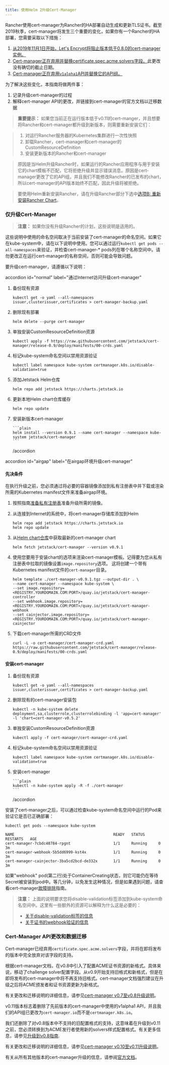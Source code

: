 ```yaml
---
title: 使用Helm 2升级Cert-Manager
---
```


Rancher使用cert-manager为Rancher的HA部署自动生成和更新TLS证书。截至2019秋季，cert-manager将发生三个重要的变化，如果你有一个Rancher的HA部署，您需要采取以下措施：

1. [从2019年11月1日开始，Let's Encrypt将阻止版本低于0.8.0的cert-manager实例。](https://community.letsencrypt.org/t/blocking-old-cert-manager-versions/98753)
1. [Cert-manager正在弃用并替换certificate.spec.acme.solvers字段。](https://docs.cert-manager.io/en/latest/tasks/upgrading/upgrading-0.7-0.8.html#upgrading-from-v0-7-to-v0-8)此更改没有确切的截止日期。
1. [Cert-manager正在弃用`v1alpha1`API并替换它的API组。](https://cert-manager.io/docs/installation/upgrading/upgrading-0.10-0.11/)

为了解决这些变化，本指南将做两件事：

1. 记录升级cert-manager的过程
1. 解释cert-manager API的更改，并链接到cert-manager的官方文档以迁移数据

> **重要提示：**
> 如果您当前正在运行版本低于v0.11的cert-manger，并且想要将Rancher和cert-manager都升级到新版本，则需要重新安装它们：

> 1. 对运行Rancher服务器的Kubernetes集群进行一次性快照
> 2. 卸载Rancher，cert-manager和cert-manager的CustomResourceDefinition
> 3. 安装更新版本的Rancher和cert-manager

> 原因是当Helm升级Rancher时，如果运行的Rancher应用程序与用于安装它的chart模板不匹配，它将拒绝升级并显示错误消息。原因是cert-manager更改了它的API组，并且我们不能修改Rancher的已发布的chart，所以cert-manager的API版本始终不匹配，因此升级将被拒绝。

> 要使用Helm重新安装Rancher，请在升级Rancher部分下选中[选项B: 重新安装Rancher Chart](/docs/upgrades/upgrades/ha/#c-upgrade-rancher)。

### 仅升级Cert-Manager

> **注意：**
> 如果你没有升级Rancher的计划，这些说明是适用的。

这些说明中使用的命名空间取决于当前安装了cert-manager的命名空间。如果它在kube-system中，请在以下说明中使用。您可以通过运行`kubectl get pods --all-namespaces`来验证，并检查cert-manager-\* pods列在哪个名称空间中。请勿更改正在运行cert-manager的名称空间，否则可能会导致问题。

要升级cert-manager，请遵循以下说明：

 accordion id="normal" label="通过Internet访问升级cert-manager"

1.  备份现有资源

    ```plain
    kubectl get -o yaml --all-namespaces issuer,clusterissuer,certificates > cert-manager-backup.yaml
    ```

1.  删除现有部署

    ```plain
    helm delete --purge cert-manager
    ```

1.  单独安装CustomResourceDefinition资源

    ```plain
    kubectl apply -f https://raw.githubusercontent.com/jetstack/cert-manager/release-0.9/deploy/manifests/00-crds.yaml
    ```

1.  标记kube-system命名空间以禁用资源验证

    ```plain
    kubectl label namespace kube-system certmanager.k8s.io/disable-validation=true
    ```

1.  添加Jetstack Helm仓库

    ```plain
    helm repo add jetstack https://charts.jetstack.io
    ```

1.  更新本地Helm chart仓库缓存

    ```plain
    helm repo update
    ```

1.  安装新版本cert-manager

        ```plain
        helm install --version 0.9.1 --name cert-manager --namespace kube-system jetstack/cert-manager
        ```

     /accordion 

 accordion id="airgap" label="在airgap环境升级cert-manager"

#### 先决条件

在执行升级之前，您必须通过将必要的容器镜像添加到私有注册表中并下载或渲染所需的Kubernetes manifest文件来准备airgap环境。

1. 按照指南[准备私有注册表](/docs/installation/air-gap-installation/prepare-private-reg/)准备升级所需的镜像。

1. 从连接到Internet的系统中，将cert-manager存储库添加到Helm

   ```plain
   helm repo add jetstack https://charts.jetstack.io
   helm repo update
   ```

1. 从[Helm chart仓库](https://hub.helm.sh/charts/jetstack/cert-manager)中获取最新的cert-manager chart

   ```plain
   helm fetch jetstack/cert-manager --version v0.9.1
   ```

1. 使用您要用于安装chart的选项来渲染cert-manager模板。记得要为您从私有注册表中拉取的镜像设置`image.repository`选项。 这将创建一个带有Kubernetes manifest文件的`cert-manager`目录。

   ```plain
   helm template ./cert-manager-v0.9.1.tgz --output-dir . \
   --name cert-manager --namespace kube-system \
   --set image.repository=<REGISTRY.YOURDOMAIN.COM:PORT>/quay.io/jetstack/cert-manager-controller
   --set webhook.image.repository=<REGISTRY.YOURDOMAIN.COM:PORT>/quay.io/jetstack/cert-manager-webhook
   --set cainjector.image.repository=<REGISTRY.YOURDOMAIN.COM:PORT>/quay.io/jetstack/cert-manager-cainjector
   ```

1. 下载cert-manager所需的CRD文件

   ```plain
   curl -L -o cert-manager/cert-manager-crd.yaml https://raw.githubusercontent.com/jetstack/cert-manager/release-0.9/deploy/manifests/00-crds.yaml
   ```

#### 安装cert-manager

1.  备份现有资源

    ```plain
    kubectl get -o yaml --all-namespaces issuer,clusterissuer,certificates > cert-manager-backup.yaml
    ```

1.  删除现有的cert-manager安装包

    ```plain
    kubectl -n kube-system delete deployment,sa,clusterrole,clusterrolebinding -l 'app=cert-manager' -l 'chart=cert-manager-v0.5.2'
    ```

1.  单独安装CustomResourceDefinition资源

    ```plain
    kubectl apply -f cert-manager/cert-manager-crd.yaml
    ```

1.  标记kube-system命名空间以禁用资源验证

    ```plain
    kubectl label namespace kube-system certmanager.k8s.io/disable-validation=true
    ```

1.  安装cert-manager

        ```plain
        kubectl -n kube-system apply -R -f ./cert-manager
        ```

     /accordion 

安装了cert-manager之后，可以通过检查kube-system命名空间中运行的Pod来验证它是否已正确部署：

```
kubectl get pods --namespace kube-system

NAME                                            READY   STATUS      RESTARTS   AGE
cert-manager-7cbdc48784-rpgnt                   1/1     Running     0          3m
cert-manager-webhook-5b5dd6999-kst4x            1/1     Running     0          3m
cert-manager-cainjector-3ba5cd2bcd-de332x       1/1     Running     0          3m
```

如果"webhook" pod(第二行)处于ContainerCreating状态，则它可能仍在等待Secret被安装到pod中。等几分钟，以免发生这种情况，但是如果遇到问题，请查看cert-manager[故障排除](https://docs.cert-manager.io/en/latest/getting-started/troubleshooting.html)指南。

> **注意：** 上面的说明要求您将disable-validation标签添加到kube-system命名空间中。这里有一些额外的资源可以解释为什么这是必要的：
>
> - [关于disable-validation标签的信息](https://docs.cert-manager.io/en/latest/tasks/upgrading/upgrading-0.4-0.5.html?highlight=certmanager.k8s.io%2Fdisable-validation#disabling-resource-validation-on-the-cert-manager-namespace)
> - [关于证书的webhook验证的信息](https://docs.cert-manager.io/en/latest/getting-started/webhook.html)

### Cert-Manager API更改和数据迁移

Cert-manager已经弃用`certificate.spec.acme.solvers`字段，并将在即将发布的版本中完全放弃对该字段的支持。

根据cert-manager文档，在v0.8中引入了配置ACME证书资源的新格式。具体来说，移动了challenge solver配置字段。从v0.9开始支持旧格式和新格式，但是在即将发布的cert-manager中将不再支持旧格式。cert-manager文档强烈建议在升级之后将ACME颁发者和证书资源更新为新格式。

有关更改和迁移说明的详细信息，请参见[cert-manager v0.7至v0.8升级说明](https://cert-manager.io/docs/installation/upgrading/upgrading-0.7-0.8/)。

v0.11版本标志着删除了先前版本的cert-manager中使用的v1alpha1 API，并且我们的API组已更改为`cert-manager.io`而不是`certmanager.k8s.io`。

我们还删除了对v0.8版本中不支持的旧配置格式的支持，这意味着在升级到v0.11之前，您必须转换到为ACME发行者使用新的solvers样式配置格式。有关更多信息，请参见[升级到v0.8指南](https://cert-manager.io/docs/installation/upgrading/upgrading-0.7-0.8/).

有关更改和迁移说明的详细信息，请参见[cert-manager v0.10至v0.11升级说明](https://cert-manager.io/docs/installation/upgrading/upgrading-0.10-0.11/)。

有关从所有其他版本的cert-manager升级的信息，请参阅[官方文档](https://cert-manager.io/docs/installation/upgrading/)。
